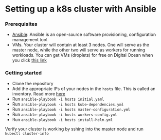 # Setting up a k8s cluster with Ansible

### Prerequisites
- [Ansible](https://www.ansible.com/): Ansible is an open-source software provisioning, configuration management tool. 
- VMs. Your cluster will contain at least 3 nodes. One will serve as the master node, while the other two will serve as workers for running workloads. You can get VMs (droplets) for free on Digital Ocean when you click [this link](https://m.do.co/c/e40fed4d7bec)

### Getting started
- Clone the repository
- Add the appropriate IPs of your nodes in the `hosts` file. This is called an inventory. Read more [here](https://docs.ansible.com/ansible/latest/user_guide/intro_inventory.html#how-to-build-your-inventory)
- Run `ansible-playbook -i hosts initial.yaml`
- Run `ansible-playbook -i hosts kube-dependencies.yml`
- Run `ansible-playbook -i hosts master-configuration.yml`
- Run `ansible-playbook -i hosts workers-config.yml`
- Run `ansible-playbook -i hosts install-helm.yml`

Verify your cluster is working by sshing into the master node and run `kubectl cluster-info`
